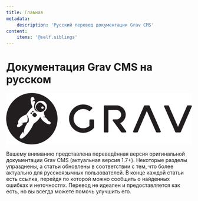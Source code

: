 ```yaml
---
title: Главная
metadata:
    description: 'Русский перевод документации Grav CMS'
content:
    items: '@self.siblings'
---
```


# Документация Grav CMS на русском

![](grav-logo.png)

Вашему вниманию представлена переведённая версия оригинальной документации Grav CMS (актуальная версия 1.7+). Некоторые разделы упразднены, а статьи обновлены в соответствии с тем, что более актуально для русскоязычных пользователей. В конце каждой статьи есть ссылка, перейдя по которой можно сообщить о найденных ошибках и неточностях. Перевод не идеален и предоставляется как есть, но вы всегда можете помочь улучшить его.
